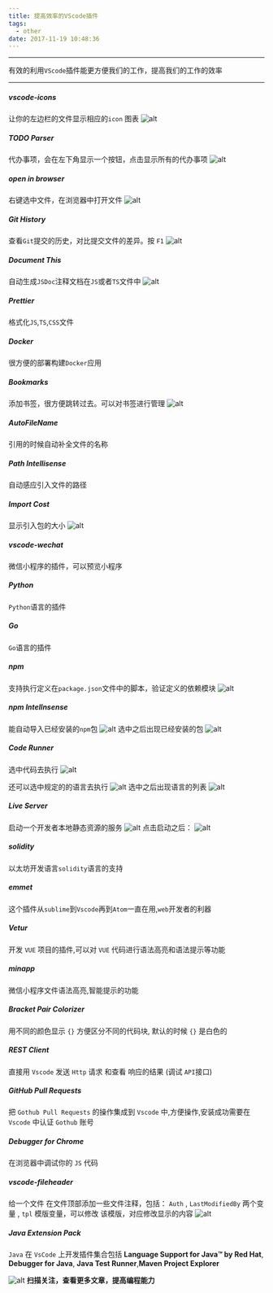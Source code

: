 ```yaml
---
title: 提高效率的VScode插件
tags:
  - other
date: 2017-11-19 10:48:36
---
```


-----------------------------------

有效的利用`VScode`插件能更方便我们的工作，提高我们的工作的效率

----------------------------------

<!--more-->

##### vscode-icons

让你的左边栏的文件显示相应的`icon` 图表 
![alt](/images/vscode好用的插件/vscode_icons.png)

##### TODO Parser 

代办事项，会在左下角显示一个按钮，点击显示所有的代办事项
![alt](/images/vscode好用的插件/todo_parser.png)

##### open in browser

右键选中文件，在浏览器中打开文件
![alt](/images/vscode好用的插件/open_in_browser.png)

##### Git History

查看`Git`提交的历史，对比提交文件的差异。按 `F1`
![alt](/images/vscode好用的插件/git_history.png)

##### Document This

自动生成`JSDoc`注释文档在`JS`或者`TS`文件中
![alt](/images/vscode好用的插件/document_this.png)

##### Prettier

格式化`JS`,`TS`,`CSS`文件

##### Docker

很方便的部署构建`Docker`应用

##### Bookmarks

添加书签，很方便跳转过去。可以对书签进行管理
![alt](/images/vscode好用的插件/bookmarks.png)

##### AutoFileName

引用的时候自动补全文件的名称

##### Path Intellisense

自动感应引入文件的路径

##### Import Cost

显示引入包的大小
![alt](/images/vscode好用的插件/import_cost.png)

##### vscode-wechat

微信小程序的插件，可以预览小程序

##### Python 

`Python`语言的插件

##### Go 

`Go`语言的插件

##### npm

支持执行定义在`package.json`文件中的脚本，验证定义的依赖模块
![alt](/images/vscode好用的插件/npm.png)

##### npm Intellnsense

能自动导入已经安装的`npm`包
![alt](/images/vscode好用的插件/npm_intellnsense.png)
选中之后出现已经安装的包
![alt](/images/vscode好用的插件/npm_intellnsense_show.png)

##### Code Runner

选中代码去执行
![alt](/images/vscode好用的插件/runner_code_select.png)

还可以选中规定的的语言去执行
![alt](/images/vscode好用的插件/runner_code_language.png)
选中之后出现语言的列表
![alt](/images/vscode好用的插件/runner_code_language_select.png)

##### Live Server

启动一个开发者本地静态资源的服务
![alt](/images/vscode好用的插件/go_live.png)
点击启动之后：
![alt](/images/vscode好用的插件/go_live_running.png)

##### solidity

以太坊开发语言`solidity`语言的支持

##### emmet

这个插件从`sublime`到`Vscode`再到`Atom`一直在用,`web`开发者的利器

##### Vetur

开发 `VUE` 项目的插件,可以对 `VUE` 代码进行语法高亮和语法提示等功能 

##### minapp

微信小程序文件语法高亮,智能提示的功能

##### Bracket Pair Colorizer

用不同的颜色显示 `{}` 方便区分不同的代码块, 默认的时候 `{}` 是白色的

##### REST Client

直接用 `Vscode` 发送 `Http` 请求 和查看 响应的结果 (调试 `API`接口)

##### GitHub Pull Requests

把 `Gothub Pull Requests` 的操作集成到 `Vscode` 中,方便操作,安装成功需要在 `Vscode` 中认证 `Gothub` 账号

##### Debugger for Chrome

在浏览器中调试你的 `JS` 代码

##### vscode-fileheader

给一个文件 在文件顶部添加一些文件注释，包括： `Auth` , `LastModifiedBy` 两个变量 , `tpl` 模版变量，可以修改 该模版，对应修改显示的内容
![alt](/images/vscode好用的插件/vscode-fileheader.jpeg)

##### Java Extension Pack

`Java` 在 `VsCode` 上开发插件集合包括 **Language Support for Java™ by Red Hat**, **Debugger for Java**, **Java Test Runner**,**Maven Project Explorer**

![alt](/images/Wechatcode.jpg)
**扫描关注，查看更多文章，提高编程能力**





